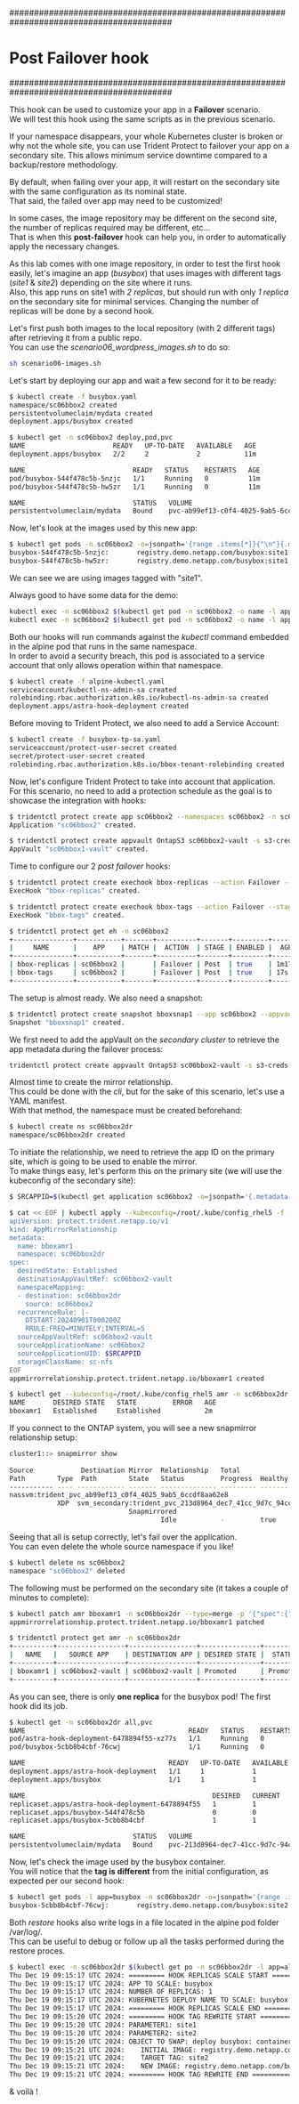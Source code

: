 #########################################################################################
# Post Failover hook
#########################################################################################

This hook can be used to customize your app in a **Failover** scenario.  
We will test this hook using the same scripts as in the previous scenario.  

If your namespace disappears, your whole Kubernetes cluster is broken or why not the whole site, you can use Trident Protect to failover your app on a secondary site. This allows minimum service downtime compared to a backup/restore methodology.  

By default, when failing over your app, it will restart on the secondary site with the same configuration as its nominal state.  
That said, the failed over app may need to be customized!  

In some cases, the image repository may be different on the second site, the number of replicas required may be different, etc...  
That is when this **post-failover** hook can help you, in order to automatically apply the necessary changes.

As this lab comes with one image repository, in order to test the first hook easily, let's imagine an app (_busybox_) that uses images with different tags (_site1_ & _site2_) depending on the site where it runs.  
Also, this app runs on site1 with _2 replicas_, but should run with only _1 replica_ on the secondary site for minimal services. Changing the number of replicas will be done by a second hook.   

Let's first push both images to the local repository (with 2 different tags) after retrieving it from a public repo.  
You can use the _scenario06_wordpress_images.sh_ to do so:  
```bash
sh scenario06-images.sh
```

Let's start by deploying our app and wait a few second for it to be ready:  
```bash
$ kubectl create -f busybox.yaml
namespace/sc06bbox2 created
persistentvolumeclaim/mydata created
deployment.apps/busybox created

$ kubectl get -n sc06bbox2 deploy,pod,pvc
NAME                      READY   UP-TO-DATE   AVAILABLE   AGE
deployment.apps/busybox   2/2     2            2           11m

NAME                           READY   STATUS    RESTARTS   AGE
pod/busybox-544f478c5b-5nzjc   1/1     Running   0          11m
pod/busybox-544f478c5b-hw5zr   1/1     Running   0          11m

NAME                           STATUS   VOLUME                                     CAPACITY   ACCESS MODES   STORAGECLASS        VOLUMEATTRIBUTESCLASS   AGE
persistentvolumeclaim/mydata   Bound    pvc-ab99ef13-c0f4-4025-9ab5-6ccdf8aa62e8   1Gi        RWX            storage-class-nfs   <unset>                 11m
```

Now, let's look at the images used by this new app:
```bash
$ kubectl get pods -n sc06bbox2 -o=jsonpath='{range .items[*]}{"\n"}{.metadata.name}{":\t"}{.spec.containers[0].image}{end}'; echo
busybox-544f478c5b-5nzjc:       registry.demo.netapp.com/busybox:site1
busybox-544f478c5b-hw5zr:       registry.demo.netapp.com/busybox:site1
```
We can see we are using images tagged with "site1".  

Always good to have some data for the demo:  
```bash
kubectl exec -n sc06bbox2 $(kubectl get pod -n sc06bbox2 -o name -l app=busybox) -- sh -c 'echo "bbox test with hooks!" > /data/file.txt'
kubectl exec -n sc06bbox2 $(kubectl get pod -n sc06bbox2 -o name -l app=busybox) -- more /data/file.txt
```

Both our hooks will run commands against the _kubectl_ command embedded in the alpine pod that runs in the same namespace.  
In order to avoid a security breach, this pod is associated to a service account that only allows operation within that namespace.  
```bash
$ kubectl create -f alpine-kubectl.yaml
serviceaccount/kubectl-ns-admin-sa created
rolebinding.rbac.authorization.k8s.io/kubectl-ns-admin-sa created
deployment.apps/astra-hook-deployment created
```
Before moving to Trident Protect, we also need to add a Service Account:  
```bash
$ kubectl create -f busybox-tp-sa.yaml
serviceaccount/protect-user-secret created
secret/protect-user-secret created
rolebinding.rbac.authorization.k8s.io/bbox-tenant-rolebinding created
```
Now, let's configure Trident Protect to take into account that application.  
For this scenario, no need to add a protection schedule as the goal is to showcase the integration with hooks:  
```bash
$ tridentctl protect create app sc06bbox2 --namespaces sc06bbox2 -n sc06bbox2
Application "sc06bbox2" created.

$ tridentctl protect create appvault OntapS3 sc06bbox2-vault -s s3-creds --bucket s3lod --endpoint 192.168.0.230 --skip-cert-validation --no-tls -n trident-protect
AppVault "sc06bbox1-vault" created.
```
Time to configure our 2 _post failover_ hooks:  
```bash
$ tridentctl protect create exechook bbox-replicas --action Failover --stage post --app sc06bbox2 --source-file hook-failover-replicas.sh --arg busybox --arg 1 -n sc06bbox2
ExecHook "bbox-replicas" created.

$ tridentctl protect create exechook bbox-tags --action Failover --stage post --app sc06bbox2 --source-file hook-failover-tag-rewrite.sh --arg site1 --arg site2 -n sc06bbox2
ExecHook "bbox-tags" created.

$ tridentctl protect get eh -n sc06bbox2
+---------------+-----------+-------+----------+-------+---------+-------+-------+
|     NAME      |    APP    | MATCH |  ACTION  | STAGE | ENABLED |  AGE  | ERROR |
+---------------+-----------+-------+----------+-------+---------+-------+-------+
| bbox-replicas | sc06bbox2 |       | Failover | Post  | true    | 1m17s |       |
| bbox-tags     | sc06bbox2 |       | Failover | Post  | true    | 17s   |       |
+---------------+-----------+-------+----------+-------+---------+-------+-------+
```
The setup is almost ready. We also need a snapshot:  
```bash
$ tridentctl protect create snapshot bboxsnap1 --app sc06bbox2 --appvault sc06bbox2-vault -n sc06bbox2
Snapshot "bboxsnap1" created.
```
 
We first need to add the appVault on the _secondary cluster_ to retrieve the app metadata during the failover process:  
```bash
tridentctl protect create appvault OntapS3 sc06bbox2-vault -s s3-creds --bucket s3lod --endpoint 192.168.0.230 --skip-cert-validation --no-tls -n trident-protect
```
Almost time to create the mirror relationship.  
This could be done with the _cli_, but for the sake of this scenario, let's use a YAML manifest.  
With that method, the namespace must be created beforehand:  
```bash
$ kubectl create ns sc06bbox2dr
namespace/sc06bbox2dr created
```
To initiate the relationship, we need to retrieve the app ID on the primary site, which is going to be used to enable the mirror.  
To make things easy, let's perform this on the primary site (we will use the kubeconfig of the secondary site):  
```bash
$ SRCAPPID=$(kubectl get application sc06bbox2 -o=jsonpath='{.metadata.uid}' -n sc06bbox2)

$ cat << EOF | kubectl apply --kubeconfig=/root/.kube/config_rhel5 -f -
apiVersion: protect.trident.netapp.io/v1
kind: AppMirrorRelationship
metadata:
  name: bboxamr1
  namespace: sc06bbox2dr
spec:
  desiredState: Established
  destinationAppVaultRef: sc06bbox2-vault
  namespaceMapping:
  - destination: sc06bbox2dr
    source: sc06bbox2
  recurrenceRule: |-
    DTSTART:20240901T000200Z
    RRULE:FREQ=MINUTELY;INTERVAL=5
  sourceAppVaultRef: sc06bbox2-vault
  sourceApplicationName: sc06bbox2
  sourceApplicationUID: $SRCAPPID
  storageClassName: sc-nfs
EOF
appmirrorrelationship.protect.trident.netapp.io/bboxamr1 created

$ kubectl get --kubeconfig=/root/.kube/config_rhel5 amr -n sc06bbox2dr
NAME       DESIRED STATE   STATE         ERROR   AGE
bboxamr1   Established     Established           2m
```
If you connect to the ONTAP system, you will see a new snapmirror relationship setup:  
```bash
cluster1::> snapmirror show
                                                                       Progress
Source            Destination Mirror  Relationship   Total             Last
Path        Type  Path        State   Status         Progress  Healthy Updated
----------- ---- ------------ ------- -------------- --------- ------- --------
nassvm:trident_pvc_ab99ef13_c0f4_4025_9ab5_6ccdf8aa62e8
            XDP  svm_secondary:trident_pvc_213d8964_dec7_41cc_9d7c_94cc0f41a53a
                              Snapmirrored
                                      Idle           -         true    -
```

Seeing that all is setup correctly, let's fail over the application.  
You can even delete the whole source namespace if you like!  
```bash
$ kubectl delete ns sc06bbox2
namespace "sc06bbox2" deleted
```
The following must be performed on the secondary site (it takes a couple of minutes to complete):  
```bash
$ kubectl patch amr bboxamr1 -n sc06bbox2dr --type=merge -p '{"spec":{"desiredState":"Promoted"}}'
appmirrorrelationship.protect.trident.netapp.io/bboxamr1 patched

$ tridentctl protect get amr -n sc06bbox2dr
+----------+-----------------+-----------------+---------------+----------+--------+-------+
|   NAME   |   SOURCE APP    | DESTINATION APP | DESIRED STATE |  STATE   |  AGE   | ERROR |
+----------+-----------------+-----------------+---------------+----------+--------+-------+
| bboxamr1 | sc06bbox2-vault | sc06bbox2-vault | Promoted      | Promoted | 12m49s |       |
+----------+-----------------+-----------------+---------------+----------+--------+-------+
```

As you can see, there is only **one replica** for the busybox pod! The first hook did its job.  
```bash
$ kubectl get -n sc06bbox2dr all,pvc
NAME                                         READY   STATUS    RESTARTS   AGE
pod/astra-hook-deployment-6478894f55-xz77s   1/1     Running   0          2m25s
pod/busybox-5cbb8b4cbf-76cwj                 1/1     Running   0          2m7s

NAME                                    READY   UP-TO-DATE   AVAILABLE   AGE
deployment.apps/astra-hook-deployment   1/1     1            1           2m25s
deployment.apps/busybox                 1/1     1            1           2m25s

NAME                                               DESIRED   CURRENT   READY   AGE
replicaset.apps/astra-hook-deployment-6478894f55   1         1         1       2m25s
replicaset.apps/busybox-544f478c5b                 0         0         0       2m25s
replicaset.apps/busybox-5cbb8b4cbf                 1         1         1       2m7s

NAME                           STATUS   VOLUME                                     CAPACITY   ACCESS MODES   STORAGECLASS   VOLUMEATTRIBUTESCLASS   AGE
persistentvolumeclaim/mydata   Bound    pvc-213d8964-dec7-41cc-9d7c-94cc0f41a53a   1Gi        RWX            sc-nfs         <unset>                 13m
```
Now, let's check the image used by the busybox container.  
You will notice that the **tag is different** from the initial configuration, as expected per our second hook:   
```bash
$ kubectl get pods -l app=busybox -n sc06bbox2dr -o=jsonpath='{range .items[*]}{"\n"}{.metadata.name}{":\t"}{.spec.containers[0].image}{end}'; echo
busybox-5cbb8b4cbf-76cwj:       registry.demo.netapp.com/busybox:site2
```

Both _restore_ hooks also write logs in a file located in the alpine pod folder /var/log/.  
This can be useful to debug or follow up all the tasks performed during the restore proces.  
```bash
$ kubectl exec -n sc06bbox2dr $(kubectl get po -n sc06bbox2dr -l app=alpine -o name) -- more /var/log/acc-logs-hooks.log
Thu Dec 19 09:15:17 UTC 2024: ========= HOOK REPLICAS SCALE START ===========
Thu Dec 19 09:15:17 UTC 2024: APP TO SCALE: busybox
Thu Dec 19 09:15:17 UTC 2024: NUMBER OF REPLICAS: 1
Thu Dec 19 09:15:17 UTC 2024: KUBERNETES DEPLOY NAME TO SCALE: busybox
Thu Dec 19 09:15:17 UTC 2024: ========= HOOK REPLICAS SCALE END ===========
Thu Dec 19 09:15:20 UTC 2024: ========= HOOK TAG REWRITE START ===========
Thu Dec 19 09:15:20 UTC 2024: PARAMETER1: site1
Thu Dec 19 09:15:20 UTC 2024: PARAMETER2: site2
Thu Dec 19 09:15:20 UTC 2024: OBJECT TO SWAP: deploy busybox: container 'busybox'
Thu Dec 19 09:15:21 UTC 2024:    INITIAL IMAGE: registry.demo.netapp.com/busybox:site1
Thu Dec 19 09:15:21 UTC 2024:    TARGET TAG: site2
Thu Dec 19 09:15:21 UTC 2024:    NEW IMAGE: registry.demo.netapp.com/busybox:site2
Thu Dec 19 09:15:21 UTC 2024: ========= HOOK TAG REWRITE END ===========
```
& voilà !